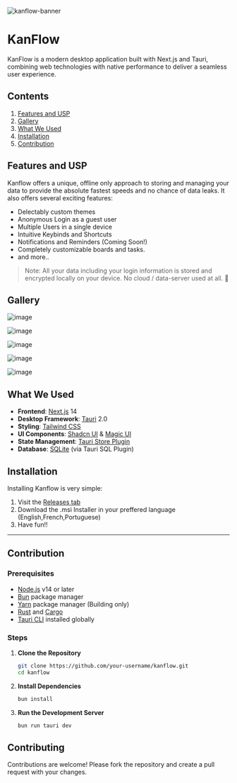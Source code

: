 ![kanflow-banner](https://github.com/user-attachments/assets/03bacf21-aa95-440e-a4ab-c5f1e81c5a6c)

# KanFlow

KanFlow is a modern desktop application built with Next.js and Tauri, combining web technologies with native performance to deliver a seamless user experience.

## Contents
1) [Features and USP](https://github.com/greeenboi/kanflow2.0?tab=readme-ov-file#features-and-usp)
2) [Gallery](https://github.com/greeenboi/kanflow2.0?tab=readme-ov-file#gallery)
3) [What We Used](https://github.com/greeenboi/kanflow2.0?tab=readme-ov-file#what-we-used)
4) [Installation](https://github.com/greeenboi/kanflow2.0?tab=readme-ov-file#installation)
5) [Contribution](https://github.com/greeenboi/kanflow2.0?tab=readme-ov-file#contribution)

## Features and USP

Kanflow offers a unique, offline only approach to storing and managing your data to provide the absolute fastest speeds and no chance of data leaks. 
It also offers several exciting features:
- Delectably custom themes
- Anonymous Login as a guest user
- Multiple Users in a single device
- Intuitive Keybinds and Shortcuts
- Notifications and Reminders (Coming Soon!)
- Completely customizable boards and tasks.
- and more..

> Note: All your data including your login information is stored and encrypted locally on your device. No cloud / data-server used at all. 🤝

## Gallery
![image](https://github.com/user-attachments/assets/06bf4b2d-ede4-4913-8b87-82f6a2a7c7e5)


![image](https://github.com/user-attachments/assets/5913dad9-f23a-4755-994b-499f98cdeb29)

![image](https://github.com/user-attachments/assets/b18d596a-35ec-4485-bf66-ac54c1130c1b)

![image](https://github.com/user-attachments/assets/51bb71f5-e30e-44e7-8aad-a8488491adc8)

![image](https://github.com/user-attachments/assets/1a16b36b-e7de-4ba7-a955-4f4ab6c8c5b3)



## What We Used

- **Frontend**: [Next.js](https://nextjs.org/) 14
- **Desktop Framework**: [Tauri](https://tauri.studio/) 2.0
- **Styling**: [Tailwind CSS](https://tailwindcss.com/)
- **UI Components**: [Shadcn UI](https://shadcn.com/) & [Magic UI](https://magicui.design/)
- **State Management**: [Tauri Store Plugin](https://tauri.app/plugin/store/)
- **Database**: [SQLite](https://www.sqlite.org/) (via Tauri SQL Plugin)
  

## Installation

Installing Kanflow is very simple:
1) Visit the [Releases tab](https://github.com/greeenboi/kanflow2.0/releases/tag/v0.2.0)
2) Download the .msi Installer in your preffered language (English,French,Portuguese)
3) Have fun!!

***

## Contribution
### Prerequisites

- [Node.js](https://nodejs.org/) v14 or later
- [Bun](https://bun.sh/) package manager
- [Yarn](https://yarnpkg.com) package manager (Building only)
- [Rust](https://www.rust-lang.org/tools/install) and [Cargo](https://doc.rust-lang.org/cargo/getting-started/installation.html)
- [Tauri CLI](https://tauri.studio/docs/getting-started/intro) installed globally

### Steps

1. **Clone the Repository**

    ```sh
    git clone https://github.com/your-username/kanflow.git
    cd kanflow
    ```

2. **Install Dependencies**

    ```sh
    bun install
    ```

3. **Run the Development Server**

    ```sh
    bun run tauri dev
    ```



## Contributing
Contributions are welcome! Please fork the repository and create a pull request with your changes.
